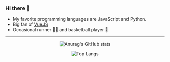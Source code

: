 ### Hi there 👋

- My favorite programming languages are JavaScript and Python.
- Big fan of [VueJS](https://vuejs.org/)
- Occasional runner 🏃‍♂️ and basketball player 🏀

---

<div align="center">

![Anurag's GitHub stats](https://github-readme-stats.vercel.app/api?username=valerijmedvid&show_icons=true&theme=onedark)

</div>
<div align="center">

![Top Langs](https://github-readme-stats.vercel.app/api/top-langs/?username=valerijmedvid&layout=compact&theme=onedark)

</div>
